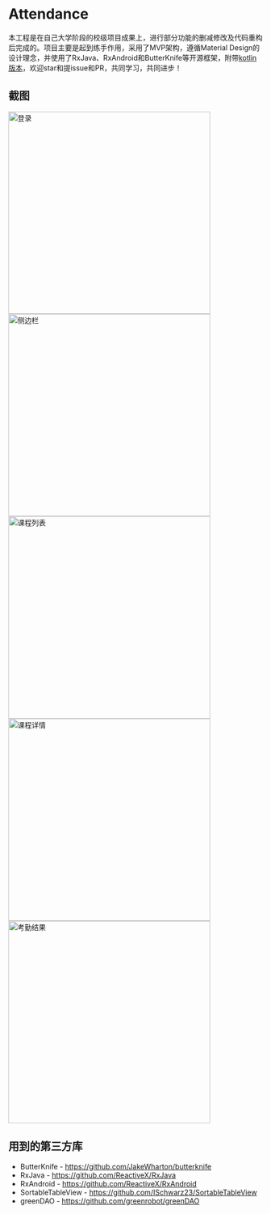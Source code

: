 ﻿# Attendance

本工程是在自己大学阶段的校级项目成果上，进行部分功能的删减修改及代码重构后完成的。项目主要是起到练手作用，采用了MVP架构，遵循Material Design的设计理念，并使用了RxJava、RxAndroid和ButterKnife等开源框架，附带[kotlin版本](https://github.com/lpq29743/Attendance/tree/kotlin)，欢迎star和提issue和PR，共同学习，共同进步！

## 截图

<img src="https://github.com/lpq29743/Attendance/blob/master/screenshots/login.png" height="400" alt="登录" align=center />
<img src="https://github.com/lpq29743/Attendance/blob/master/screenshots/navigation.png" height="400" alt="侧边栏" align=center />
<img src="https://github.com/lpq29743/Attendance/blob/master/screenshots/courses.png" height="400" alt="课程列表" align=center />
<img src="https://github.com/lpq29743/Attendance/blob/master/screenshots/coursedetail.png" height="400" alt="课程详情" align=center />
<img src="https://github.com/lpq29743/Attendance/blob/master/screenshots/attendresults.png" height="400" alt="考勤结果" align=center />

## 用到的第三方库

* ButterKnife - https://github.com/JakeWharton/butterknife
* RxJava - https://github.com/ReactiveX/RxJava
* RxAndroid - https://github.com/ReactiveX/RxAndroid
* SortableTableView - https://github.com/ISchwarz23/SortableTableView
* greenDAO - https://github.com/greenrobot/greenDAO